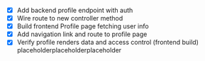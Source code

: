 - [x] Add backend profile endpoint with auth
- [x] Wire route to new controller method
- [x] Build frontend Profile page fetching user info
- [x] Add navigation link and route to profile page
- [x] Verify profile renders data and access control (frontend build)
placeholderplaceholderplaceholder